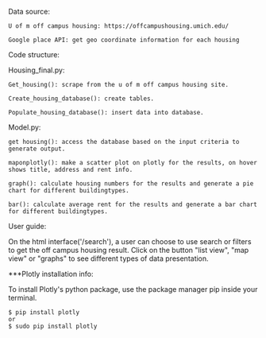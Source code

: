 Data source:
	
	U of m off campus housing: https://offcampushousing.umich.edu/
	
	Google place API: get geo coordinate information for each housing

Code structure:

Housing_final.py: 

	Get_housing(): scrape from the u of m off campus housing site.
	
	Create_housing_database(): create tables.
	
	Populate_housing_database(): insert data into database.

Model.py: 

	get housing(): access the database based on the input criteria to generate output. 
	
	maponplotly(): make a scatter plot on plotly for the results, on hover shows title, address and rent info.
	
	graph(): calculate housing numbers for the results and generate a pie chart for different buildingtypes.
	
	bar(): calculate average rent for the results and generate a bar chart for different buildingtypes.

User guide:

On the html interface('/search'), a user can choose to use search or filters to get the off campus housing result. Click on the button "list view", "map view" or "graphs" to see different types of data presentation.


***Plotly installation info:

To install Plotly's python package, use the package manager pip inside your terminal.
	
	$ pip install plotly 
	or 
	$ sudo pip install plotly 
